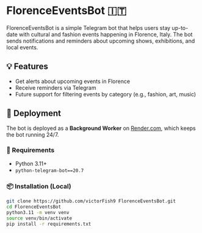 # FlorenceEventsBot 🇮🇹

FlorenceEventsBot is a simple Telegram bot that helps users stay up-to-date with cultural and fashion events happening in Florence, Italy. The bot sends notifications and reminders about upcoming shows, exhibitions, and local events.

## 💡 Features

- Get alerts about upcoming events in Florence  
- Receive reminders via Telegram  
- Future support for filtering events by category (e.g., fashion, art, music)

## 🚀 Deployment

The bot is deployed as a **Background Worker** on [Render.com](https://render.com), which keeps the bot running 24/7.

### 🔧 Requirements

- Python 3.11+
- `python-telegram-bot==20.7`

### 📦 Installation (Local)

```bash
git clone https://github.com/victorFish9 FlorenceEventsBot.git
cd FlorenceEventsBot
python3.11 -m venv venv
source venv/bin/activate
pip install -r requirements.txt
